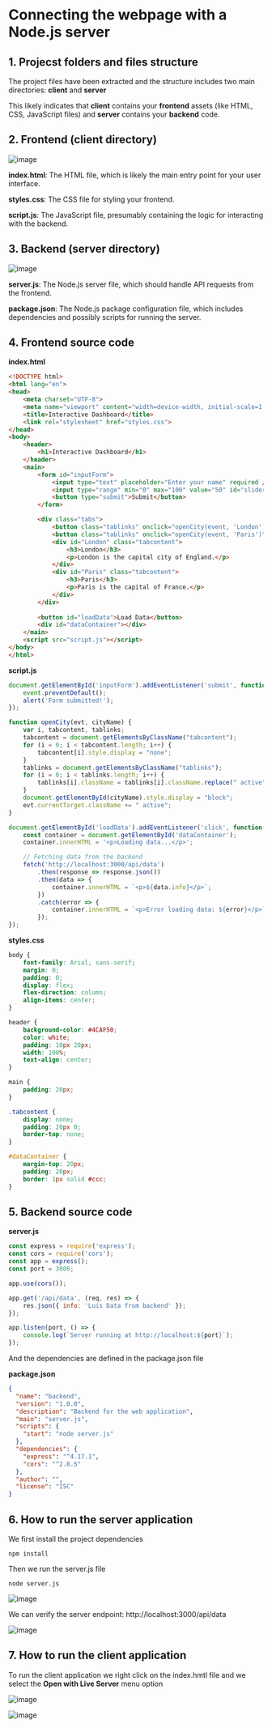 # Connecting the webpage with a Node.js server 

## 1. Projecst folders and files structure

The project files have been extracted and the structure includes two main directories: **client** and **server**

This likely indicates that **client** contains your **frontend** assets (like HTML, CSS, JavaScript files) and **server** contains your **backend** code.

## 2. Frontend (client directory)

![image](https://github.com/luiscoco/HTML-CSS-JavaScript-sample3/assets/32194879/af72ac1b-b419-4621-9b79-c99d3641d6a2)

**index.html**: The HTML file, which is likely the main entry point for your user interface.

**styles.css**: The CSS file for styling your frontend.

**script.js**: The JavaScript file, presumably containing the logic for interacting with the backend.

## 3. Backend (server directory)

![image](https://github.com/luiscoco/HTML-CSS-JavaScript-sample3/assets/32194879/7987fad8-6dcd-4930-b807-12ec80a7f9da)

**server.js**: The Node.js server file, which should handle API requests from the frontend.

**package.json**: The Node.js package configuration file, which includes dependencies and possibly scripts for running the server.

## 4. Frontend source code

**index.html**

```html
<!DOCTYPE html>
<html lang="en">
<head>
    <meta charset="UTF-8">
    <meta name="viewport" content="width=device-width, initial-scale=1.0">
    <title>Interactive Dashboard</title>
    <link rel="stylesheet" href="styles.css">
</head>
<body>
    <header>
        <h1>Interactive Dashboard</h1>
    </header>
    <main>
        <form id="inputForm">
            <input type="text" placeholder="Enter your name" required />
            <input type="range" min="0" max="100" value="50" id="slider" />
            <button type="submit">Submit</button>
        </form>

        <div class="tabs">
            <button class="tablinks" onclick="openCity(event, 'London')">London</button>
            <button class="tablinks" onclick="openCity(event, 'Paris')">Paris</button>
            <div id="London" class="tabcontent">
                <h3>London</h3>
                <p>London is the capital city of England.</p>
            </div>
            <div id="Paris" class="tabcontent">
                <h3>Paris</h3>
                <p>Paris is the capital of France.</p>
            </div>
        </div>
        
        <button id="loadData">Load Data</button>
        <div id="dataContainer"></div>
    </main>
    <script src="script.js"></script>
</body>
</html>
```

**script.js**

```javascript
document.getElementById('inputForm').addEventListener('submit', function(event) {
    event.preventDefault();
    alert('Form submitted!');
});

function openCity(evt, cityName) {
    var i, tabcontent, tablinks;
    tabcontent = document.getElementsByClassName("tabcontent");
    for (i = 0; i < tabcontent.length; i++) {
        tabcontent[i].style.display = "none";
    }
    tablinks = document.getElementsByClassName("tablinks");
    for (i = 0; i < tablinks.length; i++) {
        tablinks[i].className = tablinks[i].className.replace(" active", "");
    }
    document.getElementById(cityName).style.display = "block";
    evt.currentTarget.className += " active";
}

document.getElementById('loadData').addEventListener('click', function() {
    const container = document.getElementById('dataContainer');
    container.innerHTML = '<p>Loading data...</p>';

    // Fetching data from the backend
    fetch('http://localhost:3000/api/data')
        .then(response => response.json())
        .then(data => {
            container.innerHTML = `<p>${data.info}</p>`;
        })
        .catch(error => {
            container.innerHTML = `<p>Error loading data: ${error}</p>`;
        });
});
```

**styles.css**

```css
body {
    font-family: Arial, sans-serif;
    margin: 0;
    padding: 0;
    display: flex;
    flex-direction: column;
    align-items: center;
}

header {
    background-color: #4CAF50;
    color: white;
    padding: 10px 20px;
    width: 100%;
    text-align: center;
}

main {
    padding: 20px;
}

.tabcontent {
    display: none;
    padding: 20px 0;
    border-top: none;
}

#dataContainer {
    margin-top: 20px;
    padding: 20px;
    border: 1px solid #ccc;
}
```

## 5. Backend source code

**server.js**

```javascript
const express = require('express');
const cors = require('cors');
const app = express();
const port = 3000;

app.use(cors());

app.get('/api/data', (req, res) => {
    res.json({ info: 'Luis Data from backend' });
});

app.listen(port, () => {
    console.log(`Server running at http://localhost:${port}`);
});
```

And the dependencies are defined in the package.json file

**package.json**

```json
{
  "name": "backend",
  "version": "1.0.0",
  "description": "Backend for the web application",
  "main": "server.js",
  "scripts": {
    "start": "node server.js"
  },
  "dependencies": {
    "express": "^4.17.1",
    "cors": "^2.8.5"
  },
  "author": "",
  "license": "ISC"
}
```

## 6. How to run the server application

We first install the project dependencies

```
npm install
```

Then we run the server.js file

```
node server.js
```

![image](https://github.com/luiscoco/HTML-CSS-JavaScript-sample3/assets/32194879/aa36075e-4fad-4553-8c83-606d6c384d32)

We can verify the server endpoint: http://localhost:3000/api/data

![image](https://github.com/luiscoco/HTML-CSS-JavaScript-sample3/assets/32194879/378c1be3-376e-4de3-b0bd-934f8964895f)

## 7. How to run the client application

To run the client application we right click on the index.hmtl file and we select the **Open with Live Server** menu option

![image](https://github.com/luiscoco/HTML-CSS-JavaScript-sample3/assets/32194879/224bb092-a21c-4947-a849-0debb58eed0c)

![image](https://github.com/luiscoco/HTML-CSS-JavaScript-sample3/assets/32194879/cc9836d5-3243-4dae-ad9b-fa7c3e4b2dec)
